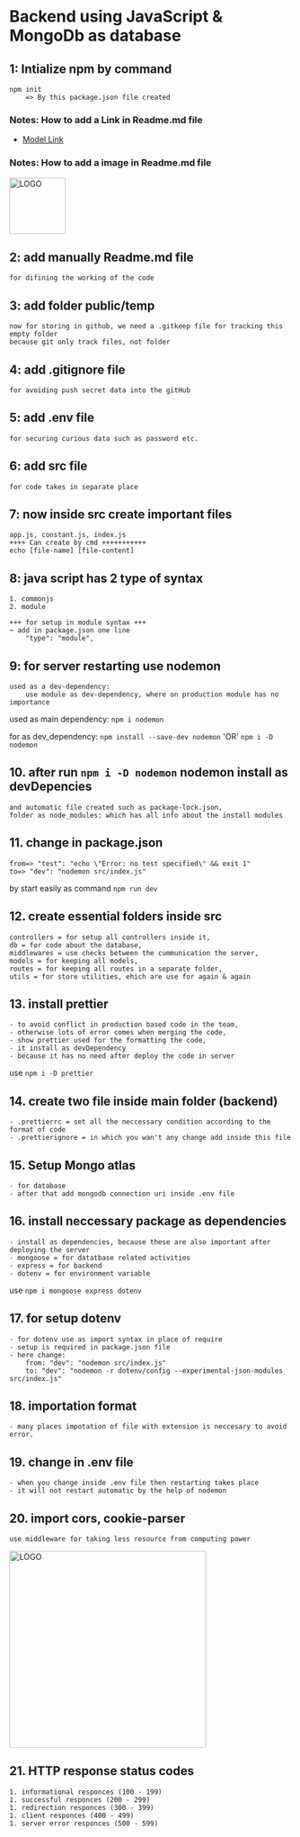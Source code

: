 # Backend using JavaScript & MongoDb as database

## 1: Intialize npm by command
    npm init
        => By this package.json file created

### Notes:  How to add a Link in Readme.md file 
- [Model Link]()

### Notes: How to add a image in Readme.md file
<img width="100" alt="LOGO" src="https://i.pngimg.me/thumb/f/720/456c6c08f2.jpg">

## 2: add manually Readme.md file
    for difining the working of the code

## 3: add folder public/temp
    now for storing in github, we need a .gitkeep file for tracking this empty folder
    because git only track files, not folder

## 4: add .gitignore file 
    for avoiding push secret data into the gitHub

## 5: add .env file
    for securing curious data such as password etc.

## 6: add src file
    for code takes in separate place

## 7: now inside src create important files
    app.js, constant.js, index.js
    ++++ Can create by cmd +++++++++++
    echo [file-name] [file-content]

## 8: java script has 2 type of syntax
    1. commonjs
    2. module

    +++ for setup in module syntax +++
    ~ add in package.json one line
        "type": "module",

## 9: for server restarting use nodemon
    used as a dev-dependency:
        use module as dev-dependency, where on production module has no importance

used as main dependency:
```npm i nodemon```

for as dev_dependency:
```npm install --save-dev nodemon```
        'OR'
```npm i -D nodemon```

## 10. after run ```npm i -D nodemon``` nodemon install as devDepencies
    and automatic file created such as package-lock.json, 
    folder as node_modules: which has all info about the install modules

## 11. change in package.json
    from=> "test": "echo \"Error: no test specified\" && exit 1"
    to=> "dev": "nodemon src/index.js"

by start easily as command
```npm run dev```

## 12. create essential folders inside src
    controllers = for setup all controllers inside it,
    db = for code about the database,
    middlewares = use checks between the cummunication the server,
    models = for keeping all models,
    routes = for keeping all routes in a separate folder,
    utils = for store utilities, ehich are use for again & again

## 13. install prettier
    - to avoid conflict in production based code in the team,
    - otherwise lots of error comes when merging the code,
    - show prettier used for the formatting the code,
    - it install as devDependency
    - because it has no need after deploy the code in server
use ```npm i -D prettier```

## 14. create two file inside main folder (backend)
    - .prettierrc = set all the neccessary condition according to the format of code
    - .prettierignore = in which you wan't any change add inside this file

## 15. Setup Mongo atlas
    - for database
    - after that add mongodb connection uri inside .env file

## 16. install neccessary package as dependencies
    - install as dependencies, because these are also important after deploying the server
    - mongoose = for datatbase related activities
    - express = for backend
    - dotenv = for environment variable
use ```npm i mongoose express dotenv```

## 17. for setup dotenv
    - for dotenv use as import syntax in place of require
    - setup is required in package.json file
    - here change:
        from: "dev": "nodemon src/index.js"
        to: "dev": "nodemon -r dotenv/config --experimental-json-modules src/index.js"

## 18. importation format
    - many places impotation of file with extension is neccesary to avoid error.

## 19. change in .env file
    - when you change inside .env file then restarting takes place
    - it will not restart automatic by the help of nodemon

## 20. import cors, cookie-parser
    use middleware for taking less resource from computing power
<img width="350" alt="LOGO" src="https://media.geeksforgeeks.org/wp-content/uploads/20211007175759/MiddlewareChaining.png">

## 21. HTTP response status codes
    1. informational responces (100 - 199)
    1. successful responces (200 - 299)
    1. redirection responces (300 - 399)
    1. client responces (400 - 499)
    1. server error responces (500 - 599)
